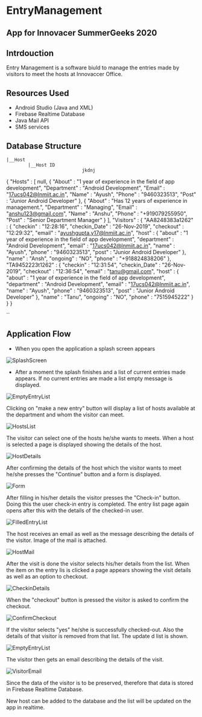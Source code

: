 # EntryManagement
## App for Innovacer SummerGeeks 2020

## Intrdouction
Entry Management is a software biuld to manage the entries made by visitors to meet the hosts at Innovaccer Office. 

## Resources Used
- Android Studio (Java and XML)
- Firebase Realtime Database
- Java Mail API
- SMS services

## Database Structure
``` ayush
|__Host
		|__Host ID
							jkdnj
```
{
  "Hosts" : [ null, {
    "About" : "1 year of experience in the field of app development",
    "Department" : "Android Development",
    "Email" : "17ucs042@lnmiit.ac.in",
    "Name" : "Ayush",
    "Phone" : "9460323513",
    "Post" : "Junior Android Developer"
  }, {
    "About" : "Has 12 years of experience in management.",
    "Department" : "Managing",
    "Email" : "anshu123@gmail.com",
    "Name" : "Anshu",
    "Phone" : "+919079255950",
    "Post" : "Senior Department Manager"
  } ],
  "Visitors" : {
    "AA8248383a1262" : {
      "checkin" : "12:28:16",
      "checkin_Date" : "26-Nov-2019",
      "checkout" : "12:29:32",
      "email" : "ayushgupta.y17@lnmiit.ac.in",
      "host" : {
        "about" : "1 year of experience in the field of app development",
        "department" : "Android Development",
        "email" : "17ucs042@lnmiit.ac.in",
        "name" : "Ayush",
        "phone" : "9460323513",
        "post" : "Junior Android Developer"
      },
      "name" : "Ansh",
      "ongoing" : "NO",
      "phone" : "+918824838206"
    },
    "TA9452223t1262" : {
      "checkin" : "12:31:54",
      "checkin_Date" : "26-Nov-2019",
      "checkout" : "12:36:54",
      "email" : "tanu@gmail.com",
      "host" : {
        "about" : "1 year of experience in the field of app development",
        "department" : "Android Development",
        "email" : "17ucs042@lnmiit.ac.in",
        "name" : "Ayush",
        "phone" : "9460323513",
        "post" : "Junior Android Developer"
      },
      "name" : "Tanu",
      "ongoing" : "NO",
      "phone" : "7515945222"
    }
  }
}

``

## Application Flow
- When you open the application a splash screen appears

![SplashScreen](https://user-images.githubusercontent.com/32924261/69726175-fa6bb600-1145-11ea-82ea-91e708341e70.jpg)

- After a moment the splash finishes and a list of  current entries made appears. If no current entries are made a list empty message is displayed.

 ![EmptyEntryList](https://user-images.githubusercontent.com/32924261/69726096-c4c6cd00-1145-11ea-901b-f7bab88184db.jpg)

Clicking on "make a new entry" button will display a list of hosts available at the department and whom the visitor can meet. 

![HostsList](https://user-images.githubusercontent.com/32924261/69726440-9ac1da80-1146-11ea-9580-6b9763c0a09e.jpg)

The visitor can select one of the hosts he/she wants to meets. When a host is selected a page is displayed showing the details of the host.

![HostDetails](https://user-images.githubusercontent.com/32924261/69726577-dbb9ef00-1146-11ea-9fd1-bc933fd08a23.jpg)

After confirming the details of the host which the visitor wants to meet he/she presses the "Continue" button and a form is displayed.

![Form](https://user-images.githubusercontent.com/32924261/69726609-e83e4780-1146-11ea-93c6-fa55c481362b.jpg)

After filling in his/her details the visitor presses the "Check-in" button. Doing this the user check-in entry is completed.
The entry list page again opens after this with the details of the checked-in user.

![FilledEntryList](https://user-images.githubusercontent.com/32924261/69726607-e83e4780-1146-11ea-9e0b-32a47e34a7e9.jpg)

The host receives an email as well as the message describing the details of the visitor. Image of the mail is attached.

![HostMail](https://user-images.githubusercontent.com/32924261/69726611-e83e4780-1146-11ea-8b7d-4808cdc406f6.jpg)

After the visit is done the visitor selects his/her details from the list. When the item on the entry lis is clicked a page appears showing the visit details as well as an option to checkout.

![CheckinDetails](https://user-images.githubusercontent.com/32924261/69726605-e7a5b100-1146-11ea-943c-5e1a400c8115.jpg)

When the "checkout" button is pressed the visitor is asked to confirm the checkout.

![ConfirmCheckout](https://user-images.githubusercontent.com/32924261/69726606-e7a5b100-1146-11ea-8e94-5dbe58cdcea6.jpg)

If the visitor selects "yes" he/she is successfully checked-out. Also the details of that visitor is removed from that list. The update d list is shown.

![EmptyEntryList](https://user-images.githubusercontent.com/32924261/69726096-c4c6cd00-1145-11ea-901b-f7bab88184db.jpg)

The visitor then gets an email describing the details of the visit.

![VisitorEmail](https://user-images.githubusercontent.com/32924261/69727831-45d39380-1149-11ea-89cf-ffe99f9f17bb.jpeg)

Since the data of the visitor is to be preserved, therefore that data is stored in Firebase Realtime Database.

New host can be added to the database and the list will be updated on the app in realtime.
